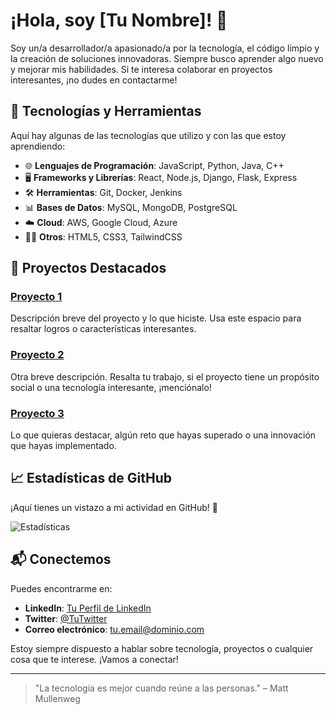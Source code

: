 # ¡Hola, soy [Tu Nombre]! 👋

Soy un/a desarrollador/a apasionado/a por la tecnología, el código limpio y la creación de soluciones innovadoras. Siempre busco aprender algo nuevo y mejorar mis habilidades. Si te interesa colaborar en proyectos interesantes, ¡no dudes en contactarme!

## 🔧 Tecnologías y Herramientas

Aquí hay algunas de las tecnologías que utilizo y con las que estoy aprendiendo:

- 🌐 **Lenguajes de Programación**: JavaScript, Python, Java, C++
- 🖥️ **Frameworks y Librerías**: React, Node.js, Django, Flask, Express
- 🛠️ **Herramientas**: Git, Docker, Jenkins
- 📊 **Bases de Datos**: MySQL, MongoDB, PostgreSQL
- ☁️ **Cloud**: AWS, Google Cloud, Azure
- 🧑‍💻 **Otros**: HTML5, CSS3, TailwindCSS

## 🚀 Proyectos Destacados

### [Proyecto 1](link_a_tu_proyecto)
Descripción breve del proyecto y lo que hiciste. Usa este espacio para resaltar logros o características interesantes.

### [Proyecto 2](link_a_tu_proyecto)
Otra breve descripción. Resalta tu trabajo, si el proyecto tiene un propósito social o una tecnología interesante, ¡menciónalo!

### [Proyecto 3](link_a_tu_proyecto)
Lo que quieras destacar, algún reto que hayas superado o una innovación que hayas implementado.

## 📈 Estadísticas de GitHub

¡Aquí tienes un vistazo a mi actividad en GitHub! 🚀

![Estadísticas](https://github-readme-stats.vercel.app/api?username=TuNombreDeUsuario&show_icons=true&hide_title=true&count_private=true&hide=prs&theme=radical)

## 📬 Conectemos

Puedes encontrarme en:

- **LinkedIn**: [Tu Perfil de LinkedIn](enlace_a_tu_linkedin)
- **Twitter**: [@TuTwitter](enlace_a_tu_twitter)
- **Correo electrónico**: [tu.email@dominio.com](mailto:tu.email@dominio.com)

Estoy siempre dispuesto a hablar sobre tecnología, proyectos o cualquier cosa que te interese. ¡Vamos a conectar!

---

> "La tecnología es mejor cuando reúne a las personas." – Matt Mullenweg

